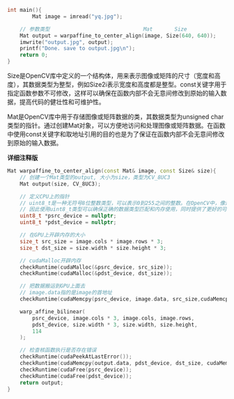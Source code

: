 ```cpp
int main(){ 
        Mat image = imread("yq.jpg");

    // 参数类型                              Mat       Size
    Mat output = warpaffine_to_center_align(image, Size(640, 640));
    imwrite("output.jpg", output);
    printf("Done. save to output.jpg\n");
    return 0;
}
```

Size是OpenCV库中定义的一个结构体，用来表示图像或矩阵的尺寸（宽度和高度），其数据类型为整型，例如Size2i表示宽度和高度都是整型。const关键字用于指定函数参数不可修改，这样可以确保在函数内部不会无意间修改到原始的输入数据，提高代码的健壮性和可维护性。

Mat是OpenCV库中用于存储图像或矩阵数据的类，其数据类型为unsigned char类型的指针。通过创建Mat对象，可以方便地访问和处理图像或矩阵数据。在函数中使用const关键字和取地址引用的目的也是为了保证在函数内部不会无意间修改到原始的输入数据。

**详细注释版**
```cpp
Mat warpaffine_to_center_align(const Mat& image, const Size& size){
    // 创建一个Mat类型的output, 大小为size，类型为CV_8UC3
    Mat output(size, CV_8UC3);

    // 定义CPU上的指针
    // uint8_t是一种无符号8位整数类型，可以表示0到255之间的整数。在OpenCV中，像素值通常以8位无符号整数类型存储，
    // 因此使用uint8_t类型可以确保正确的数据类型匹配和内存使用，同时提供了更好的可读性
    uint8_t *psrc_device = nullptr;
    uint8_t *pdst_device = nullptr;

    // 在GPU上开辟内存的大小
    size_t src_size = image.cols * image.rows * 3;
    size_t dst_size = size.width * size.height * 3; 

    // cudaMalloc开辟内存
    checkRuntime(cudaMalloc(&psrc_device, src_size));
    checkRuntime(cudaMalloc(&pdst_device, dst_size));

    // 把数据搬运到GPU上面去
    // image.data指的是image的首地址
    checkRuntime(cudaMemcpy(psrc_device, image.data, src_size,cudaMemcpyHostToDevice));

    warp_affine_bilinear(
        psrc_device, image.cols * 3, image.cols, image.rows,
        pdst_device, size.width * 3, size.width, size.height,
        114
    );

    // 检查核函数执行是否存在错误
    checkRuntime(cudaPeekAtLastError());
    checkRuntime(cudaMemcpy(output.data, pdst_device, dst_size, cudaMemcpyDeviceToHost));
    checkRuntime(cudaFree(psrc_device));
    checkRuntime(cudaFree(pdst_device));
    return output;
}
```